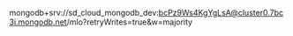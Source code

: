 mongodb+srv://sd_cloud_mongodb_dev:bcPz9Ws4KgYgLsA@cluster0.7bc3i.mongodb.net/mlo?retryWrites=true&w=majority
